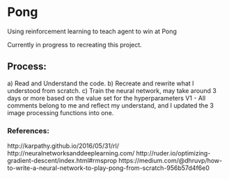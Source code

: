 # Pong
Using reinforcement learning to teach agent to win at Pong

Currently in progress to recreating this project.

<h2> Process:</h2>

<p1>  a) Read and Understand the code. </p1>
<p2> b) Recreate and rewrite what I understood from scratch. </p2>
  c) Train the neural network, may take around 3 days or more based on the value set for the hyperparameters
<p1>
<p1>
 V1 - All comments belong to me and reflect my understand, and I updated the 3 image processing functions into one.  
</p1>

<h3> References: </h3>
<p1>
http://karpathy.github.io/2016/05/31/rl/
http://neuralnetworksanddeeplearning.com/
http://ruder.io/optimizing-gradient-descent/index.html#rmsprop
https://medium.com/@dhruvp/how-to-write-a-neural-network-to-play-pong-from-scratch-956b57d4f6e0
</p1>
